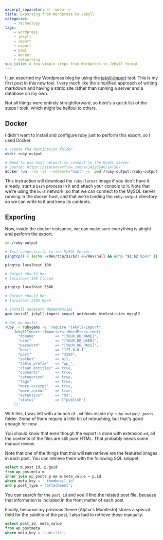 ```yaml
---
excerpt_separator: <!--more-->
title: Exporting from Wordpress to Jekyll
categories:
    - Technology
tags:
    - wordpress
    - jekyll
    - import
    - export
    - html
    - docker
    - networking
sub_title: A few simple steps from Wordpress to Jekyll format
---
```


I just exported my Wordpress blog by using the [jekyll-import](https://import.jekyllrb.com/docs/wordpress/) tool. This is my first post in this new tool. I very much like the simplified approach of writing markdown and having a static site rather than running a server and a database on my own.

Not all things were entirely straightforward, so here's a quick list of the steps I took, which might be helfpul to others.

<!--more-->

## Docker

I didn't want to install and configure ruby just to perform this export, so I used Docker.

```bash
# Create the destination folder
mkdir ruby-output

# Need to use host network to connect to the MySQL server.
# Source: https://stackoverflow.com/a/24326540/147507
docker run --rm -it --network="host" -v `pwd`/ruby-output:/ruby-output ruby bash
```

This instruction will download the `ruby:latest` image if you don't have it already, start a `bash` process in it and attach your console to it. Note that we're using the `host` network, so that we can connect to the MySQL server running in the docker host, and that we're binding the `ruby-output` directory so we can write to it and keep its contents.

## Exporting

Now, inside the docker instsance, we can make sure everything is alright and perform the export.

```bash
cd /ruby-output

# Test connectivity to the MySQL Server.
pingtcp() { (echo >/dev/tcp/$1/$2) &>/dev/null && echo "$1:$2 Open" || echo "$1:$2 Closed"; }

pingtcp localhost 100

# Output should be:
# localhost:100 Closed

pingtcp localhost 3306

# Output should be:
# localhost:3306 Open

# Install necesary dependencies
gem install jekyll-import sequel unidecode htmlentities mysql2

# Get my posts!
ruby -r rubygems -e 'require "jekyll-import";
    JekyllImport::Importers::WordPress.run({
      "dbname"         => "[YOUR_DB_NAME]",
      "user"           => "[YOUR_DB_USER]",
      "password"       => "[YOUR_DB_PASS]",
      "host"           => "127.0.0.1",
      "port"           => "3306",
      "socket"         => nil,
      "table_prefix"   => "wp_",
      "clean_entities" => true,
      "comments"       => true,
      "categories"     => true,
      "tags"           => true,
      "more_excerpt"   => true,
      "more_anchor"    => true,
      "extension"      => "md",
      "status"         => ["publish"]
    })'
```

With this, I was left with a bunch of `.md` files inside my `ruby-output/_posts` folder. Some of them require a little bit of retouching, but that's good enough for now.

You should know that even though the export is done with extension `md`, all the contents of the files are still pure HTML. That probably needs some manual review.

Note that one of the things that this will **not** retrieve are the featured images in each post. You can retrieve them with the following SQL snippet:

```sql
select m.post_id, p.guid
from wp_postmeta m
inner join wp_posts p on m.meta_value = p.id
where meta_key = '_thumbnail_id'
and p.post_type = 'attachment';
```

You can search for the `post_id` and you'll find the related post file, because that information is included in the front matter of each post.

Finally, because my previous theme (Alpha's Manifesto) stores a special field for the subtitle of the post, I also had to retrieve those manually:

```sql
select post_id, meta_value
from wp_postmeta
where meta_key = 'subtitle';
```